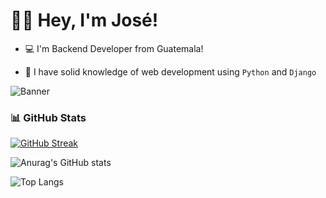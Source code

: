 
# 👋🏻 Hey, I'm José!

- 💻 I'm Backend Developer from Guatemala!

- 🐍 I have solid knowledge of web development using `Python` and `Django`

![Banner](https://github.com/user-attachments/assets/c58bb791-0b54-4fd3-b051-706099232ac6)



### 📊 GitHub Stats

[![GitHub Streak](https://github-readme-streak-stats.herokuapp.com?user=BrayanTM&theme=prussian)](https://git.io/streak-stats)

![Anurag's GitHub stats](https://github-readme-stats.vercel.app/api?username=BrayanTM&show_icons=true&theme=prussian)

![Top Langs](https://github-readme-stats.vercel.app/api/top-langs/?username=BrayanTM&layout=compact&theme=prussian)

